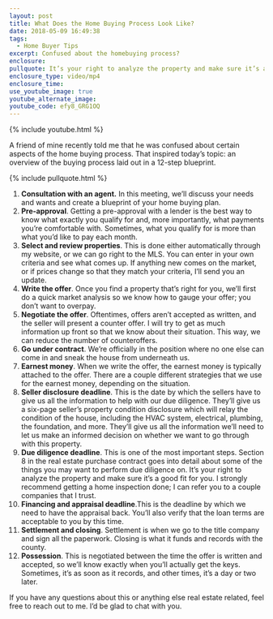 ```yaml
---
layout: post
title: What Does the Home Buying Process Look Like?
date: 2018-05-09 16:49:38
tags:
  - Home Buyer Tips
excerpt: Confused about the homebuying process?
enclosure:
pullquote: It’s your right to analyze the property and make sure it’s a good fit for you.
enclosure_type: video/mp4
enclosure_time:
use_youtube_image: true
youtube_alternate_image:
youtube_code: efy8_GRG1OQ
---
```


{% include youtube.html %}

A friend of mine recently told me that he was confused about certain aspects of the home buying process. That inspired today’s topic: an overview of the buying process laid out in a 12-step blueprint.

{% include pullquote.html %}

1. **Consultation with an agent.** In this meeting, we’ll discuss your needs and wants and create a blueprint of your home buying plan.
2. **Pre-approval**. Getting a pre-approval with a lender is the best way to know what exactly you qualify for and, more importantly, what payments you’re comfortable with. Sometimes, what you qualify for is more than what you’d like to pay each month.
3. **Select and review properties**. This is done either automatically through my website, or we can go right to the MLS. You can enter in your own criteria and see what comes up. If anything new comes on the market, or if prices change so that they match your criteria, I’ll send you an update.
4. **Write the offer**. Once you find a property that’s right for you, we’ll first do a quick market analysis so we know how to gauge your offer; you don’t want to overpay.
5. **Negotiate the offer**. Oftentimes, offers aren’t accepted as written, and the seller will present a counter offer. I will try to get as much information up front so that we know about their situation. This way, we can reduce the number of counteroffers.
6. **Go under contract**. We’re officially in the position where no one else can come in and sneak the house from underneath us.
7. **Earnest money**. When we write the offer, the earnest money is typically attached to the offer. There are a couple different strategies that we use for the earnest money, depending on the situation.
8. **Seller disclosure deadline**. This is the date by which the sellers have to give us all the information to help with our due diligence. They’ll give us a six-page seller’s property condition disclosure which will relay the condition of the house, including the HVAC system, electrical, plumbing, the foundation, and more. They’ll give us all the information we’ll need to let us make an informed decision on whether we want to go through with this property.
9. **Due diligence deadline**. This is one of the most important steps. Section 8 in the real estate purchase contract goes into detail about some of the things you may want to perform due diligence on. It’s your right to analyze the property and make sure it’s a good fit for you. I strongly recommend getting a home inspection done; I can refer you to a couple companies that I trust.
10. **Financing and appraisal deadline**.This is the deadline by which we need to have the appraisal back. You’ll also verify that the loan terms are acceptable to you by this time.
11. **Settlement and closing**. Settlement is when we go to the title company and sign all the paperwork. Closing is what it funds and records with the county.
12. **Possession**. This is negotiated between the time the offer is written and accepted, so we’ll know exactly when you’ll actually get the keys. Sometimes, it’s as soon as it records, and other times, it’s a day or two later.

If you have any questions about this or anything else real estate related, feel free to reach out to me. I’d be glad to chat with you.